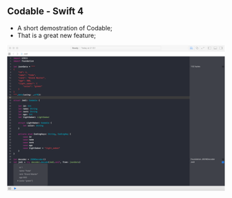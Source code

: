 ## Codable - Swift 4
- A short demostration of Codable;
- That is a great new feature;

<p align="left">
<img src="https://github.com/limadeveloper/iOS-Codable/blob/master/images/01.png" width="520">
</p>
<br>
